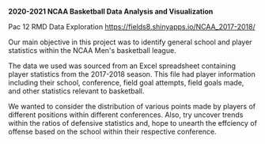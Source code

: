 **2020-2021 NCAA Basketball Data Analysis and Visualization**

Pac 12 RMD Data Exploration
https://fields8.shinyapps.io/NCAA_2017-2018/



Our main objective in this project was to identify general school and player statistics within the NCAA Men's basketball league.

The data we used was sourced from an Excel spreadsheet containing player statistics from the 2017-2018 season. This file had player information including their school, conference, field goal attempts, field goals made, and other statistics relevant to basketball.

We wanted to consider the distribution of various points made by players of different positions within different conferences. Also, try uncover trends within the ratios of defensive statistics and, hope to unearth the effciency of offense based on the school within their respective conference.
